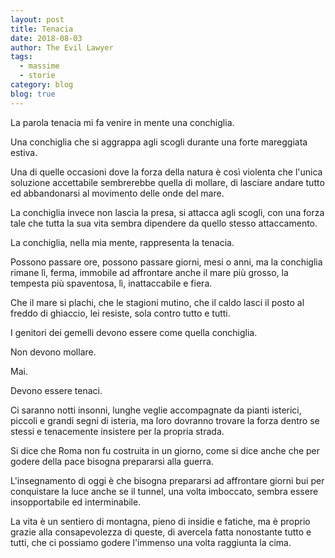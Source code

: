 ```yaml
---
layout: post
title: Tenacia
date: 2018-08-03
author: The Evil Lawyer
tags:
  - massime
  - storie
category: blog
blog: true
---
```


La parola tenacia mi fa venire in mente una conchiglia.

Una conchiglia che si aggrappa agli scogli durante una forte mareggiata estiva.

Una di quelle occasioni dove la forza della natura è così violenta che l'unica soluzione accettabile sembrerebbe quella di mollare, di lasciare andare tutto ed abbandonarsi al movimento delle onde del mare.

La conchiglia invece non lascia la presa, si attacca agli scogli, con una forza tale che tutta la sua vita sembra dipendere da quello stesso attaccamento.

La conchiglia, nella mia mente, rappresenta la tenacia.

Possono passare ore, possono passare giorni, mesi o anni, ma la conchiglia rimane lì, ferma, immobile ad affrontare anche il mare più grosso, la tempesta più spaventosa, lì, inattaccabile e fiera.

Che il mare si plachi, che le stagioni mutino, che il caldo lasci il posto al freddo di ghiaccio, lei resiste, sola contro tutto e tutti.

I genitori dei gemelli devono essere come quella conchiglia.

Non devono mollare.

Mai.

Devono essere tenaci.

Ci saranno notti insonni, lunghe veglie accompagnate da pianti isterici, piccoli e grandi segni di isteria, ma loro dovranno trovare la forza dentro se stessi e tenacemente insistere per la propria strada.

Si dice che Roma non fu costruita in un giorno, come si dice anche che per godere della pace bisogna prepararsi alla guerra.

L'insegnamento di oggi è che bisogna prepararsi ad affrontare giorni bui per conquistare la luce anche se il tunnel, una volta imboccato, sembra essere insopportabile ed interminabile. 

La vita è un sentiero di montagna, pieno di insidie e fatiche, ma è proprio grazie alla consapevolezza di queste, di avercela fatta nonostante tutto e tutti, che ci possiamo godere l'immenso una volta raggiunta la cima.


